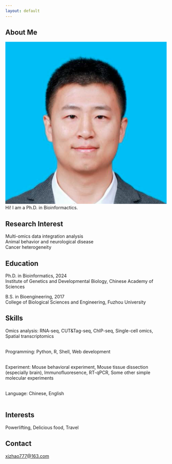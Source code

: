 ```yaml
---
layout: default
---
```


## About Me
<img class="profile-picture" src="profile-zxj.png">
Hi! I am a Ph.D. in Bioinformactics.

## Research Interest
Multi-omics data integration analysis <br>
Animal behavior and neurological disease <br>
Cancer heterogeneity <br>

## Education
Ph.D. in Bioinformatics, 2024 <br>
Institute of Genetics and Developmental Biology, Chinese Academy of Sciences <br>

B.S. in Bioengineering, 2017 <br>
College of Biological Sciences and Engineering, Fuzhou University <br>

## Skills
Omics analysis: RNA-seq, CUT&Tag-seq, ChIP-seq, Single-cell omics, Spatial transcriptomics <br><br>

Programming: Python, R, Shell, Web development <br><br>

Experiment: Mouse behavioral experiment, Mouse tissue dissection (especially brain), Immunofluoresence, RT-qPCR, Some other simple molecular experiments <br><br>

Language: Chinese, English <br><br>

## Interests
Powerlifting, Delicious food, Travel <br>

## Contact
xjzhao777@163.com <br>
